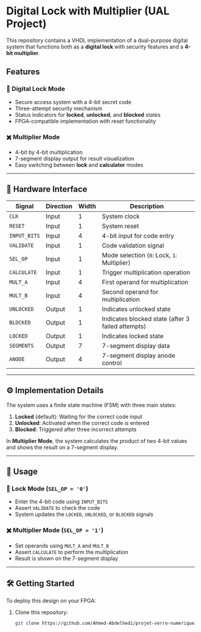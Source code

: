 # Digital Lock with Multiplier (UAL Project)

This repository contains a VHDL implementation of a dual-purpose digital system that functions both as a **digital lock** with security features and a **4-bit multiplier**.

## Features

### 🔐 Digital Lock Mode
- Secure access system with a 4-bit secret code
- Three-attempt security mechanism
- Status indicators for **locked**, **unlocked**, and **blocked** states
- FPGA-compatible implementation with reset functionality

### ✖️ Multiplier Mode
- 4-bit by 4-bit multiplication
- 7-segment display output for result visualization
- Easy switching between **lock** and **calculator** modes

---

## 🔌 Hardware Interface

| Signal       | Direction | Width | Description                                      |
|--------------|-----------|-------|--------------------------------------------------|
| `CLK`        | Input     | 1     | System clock                                     |
| `RESET`      | Input     | 1     | System reset                                     |
| `INPUT_BITS` | Input     | 4     | 4-bit input for code entry                       |
| `VALIDATE`   | Input     | 1     | Code validation signal                           |
| `SEL_OP`     | Input     | 1     | Mode selection (`0`: Lock, `1`: Multiplier)      |
| `CALCULATE`  | Input     | 1     | Trigger multiplication operation                 |
| `MULT_A`     | Input     | 4     | First operand for multiplication                 |
| `MULT_B`     | Input     | 4     | Second operand for multiplication                |
| `UNLOCKED`   | Output    | 1     | Indicates unlocked state                         |
| `BLOCKED`    | Output    | 1     | Indicates blocked state (after 3 failed attempts)|
| `LOCKED`     | Output    | 1     | Indicates locked state                           |
| `SEGMENTS`   | Output    | 7     | 7-segment display data                           |
| `ANODE`      | Output    | 4     | 7-segment display anode control                  |

---

## ⚙️ Implementation Details

The system uses a finite state machine (FSM) with three main states:

1. **Locked** (default): Waiting for the correct code input  
2. **Unlocked**: Activated when the correct code is entered  
3. **Blocked**: Triggered after three incorrect attempts  

In **Multiplier Mode**, the system calculates the product of two 4-bit values and shows the result on a 7-segment display.

---

## 🚀 Usage

### 🔐 Lock Mode (`SEL_OP = '0'`)
- Enter the 4-bit code using `INPUT_BITS`
- Assert `VALIDATE` to check the code
- System updates the `LOCKED`, `UNLOCKED`, or `BLOCKED` signals

### ✖️ Multiplier Mode (`SEL_OP = '1'`)
- Set operands using `MULT_A` and `MULT_B`
- Assert `CALCULATE` to perform the multiplication
- Result is shown on the 7-segment display

---

## 🛠️ Getting Started

To deploy this design on your FPGA:

1. Clone this repository:
   ```bash
   git clone https://github.com/Ahmed-Abdelhedi/projet-verro-numerique
